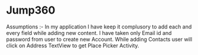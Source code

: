 # Jump360

Assumptions :- In my application I have keep it complusory to add each and every field while adding new content.
                I have taken only Email id and password from user to create new Account.
                While adding Contacts user will click on Address TextView to get Place Picker Activity.
